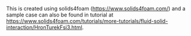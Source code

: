 This is created using solids4foam (https://www.solids4foam.com/) and a sample case can also be found in tutorial at https://www.solids4foam.com/tutorials/more-tutorials/fluid-solid-interaction/HronTurekFsi3.html.
